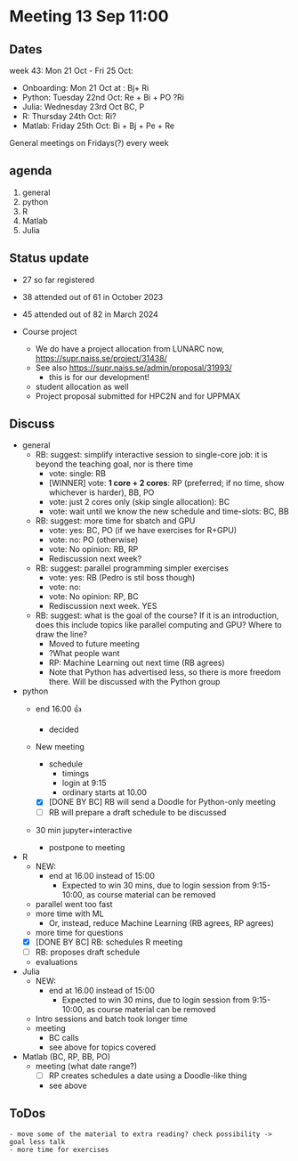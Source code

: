 # Meeting 13 Sep 11:00

## Dates

week 43: Mon 21 Oct - Fri 25 Oct:

- Onboarding: Mon 21 Oct at : Bj+ Ri
- Python: Tuesday 22nd Oct: Re + Bi + PO ?Ri
- Julia: Wednesday 23rd Oct BC, P
- R: Thursday 24th Oct: Ri?
- Matlab: Friday 25th Oct: Bi + Bj + Pe + Re

General meetings on Fridays(?) every week

## agenda
   1. general
   2. python 
   3. R
   4. Matlab
   5. Julia

## Status update
- 27 so far registered

- 38 attended out of 61 in October 2023 
- 45 attended out of 82 in March 2024
- Course project
    - We do have a project allocation from LUNARC now, 
      https://supr.naiss.se/project/31438/
    - See also https://supr.naiss.se/admin/proposal/31993/
        - this is for our development!
    - student allocation as well
    - Project proposal submitted for HPC2N and for UPPMAX 

## Discuss
- general
    - RB: suggest: simplify interactive session to single-core job: it is beyond the teaching goal, nor is there time
        - vote: single: RB
        - [WINNER] vote: **1 core + 2 cores**: RP (preferred; if no time, show whichever is harder), BB, PO
        - vote: just 2 cores only (skip single allocation): BC
        - vote: wait until we know the new schedule and time-slots: BC, BB
    - RB: suggest: more time for sbatch and GPU
        - vote: yes: BC, PO (if we have exercises for R+GPU)
        - vote: no: PO (otherwise)
        - vote: No opinion: RB, RP
        - Rediscussion next week?
    - RB: suggest: parallel programming simpler exercises
        - vote: yes: RB (Pedro is stil boss though)
        - vote: no:
        - vote: No opinion: RP, BC
        - Rediscussion next week. YES
    - RB: suggest: what is the goal of the course? If it is an introduction, does this include topics like parallel computing and GPU? Where to draw the line?
        - Moved to future meeting
        - ?What people want
        - RP: Machine Learning out next time (RB agrees)
        - Note that Python has advertised less, so there is more freedom there. Will be discussed with the Python group
- python 
    - end 16.00 :+1: 
        -  decided
      
    - New meeting
        - schedule
            - timings
            - login at 9:15
            - ordinary starts at 10.00
        - [x] [DONE BY BC] RB will send a Doodle for Python-only meeting
        - [ ] RB will prepare a draft schedule to be discussed
    - 30 min jupyter+interactive
        - postpone to meeting
- R
    - NEW: 
        - end at 16.00 instead of 15:00
            - Expected to win 30 mins, due to login session from 9:15-10:00, as course material can be removed
    - parallel went too fast
    - more time with ML
        - Or, instead, reduce Machine Learning (RB agrees, RP agrees)
    - more time for questions
    - [x] [DONE BY BC] RB: schedules R meeting
    - [ ] RB: proposes draft schedule
    - evaluations
- Julia
    - NEW:
        - end at 16.00 instead of 15:00
            - Expected to win 30 mins, due to login session from 9:15-10:00, as course material can be removed
    - Intro sessions and batch took longer time
    - meeting
        - BC calls
        - see above for topics covered
- Matlab (BC, RP, BB, PO)
    - meeting (what date range?)
        - [ ] RP creates schedules a date using a Doodle-like thing
        - see above

## ToDos
    - move some of the material to extra reading? check possibility -> goal less talk
    - more time for exercises

